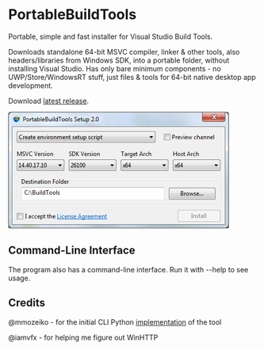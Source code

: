 # PortableBuildTools

Portable, simple and fast installer for Visual Studio Build Tools.

Downloads standalone 64-bit MSVC compiler, linker & other tools, also headers/libraries from Windows SDK,
into a portable folder, without installing Visual Studio.
Has only bare minimum components - no UWP/Store/WindowsRT stuff,
just files & tools for 64-bit native desktop app development.

Download [latest release](https://github.com/Data-Oriented-House/PortableBuildTools/releases/latest/download/PortableBuildTools.exe).

![Screenshot](gui.png)

## Command-Line Interface

The program also has a command-line interface. Run it with --help to see usage.

## Credits

@mmozeiko - for the initial CLI Python [implementation](https://gist.github.com/mmozeiko/7f3162ec2988e81e56d5c4e22cde9977) of the tool

@iamvfx - for helping me figure out WinHTTP
